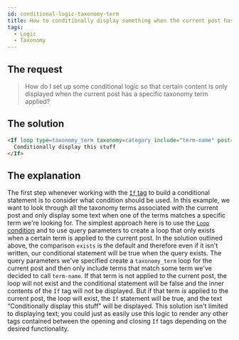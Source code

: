 ```yaml
---
id: conditional-logic-taxonomy-term
title: How to conditionally display something when the current post has a certain taxonomy term applied
tags:
  - Logic
  - Taxonomy
---
```

## The request

> How do I set up some conditional logic so that certain content is only displayed when the current post has a specific taxonomy term applied?

## The solution

```html
<If loop type=taxonomy_term taxonomy=category include="term-name" post=current>
  Conditionally display this stuff
</If>
```

## The explanation

The first step whenever working with the [`If` tag](/docs/learning-guides/dynamic-tags/if/) to build a conditional statement is to consider what condition should be used. In this example, we want to look through all the taxonomy terms associated with the current post and only display some text when one of the terms matches a specific term we're looking for. The simplest approach here is to use the [`Loop` condition](/docs/learning-guides/dynamic-tags/loop/features/exists) and to use query parameters to create a loop that only exists when a certain term is applied to the current post. In the solution outlined above, the comparison `exists` is the default and therefore even if it isn't written, our conditional statement will be true when the query exists. The query parameters we've specified create a `taxonomy_term` loop for the current post and then only include terms that match some term we've decided to call `term-name`. If that term is not applied to the current post, the loop will not exist and the conditional statement will be false and the inner contents of the `If` tag will not be displayed. But if that term _is_ applied to the current post, the loop will exist, the `If` statement will be true, and the text “Conditionally display this stuff” will be displayed. This solution isn't limited to displaying text; you could just as easily use this logic to render any other tags contained between the opening and closing `If` tags depending on the desired functionality.